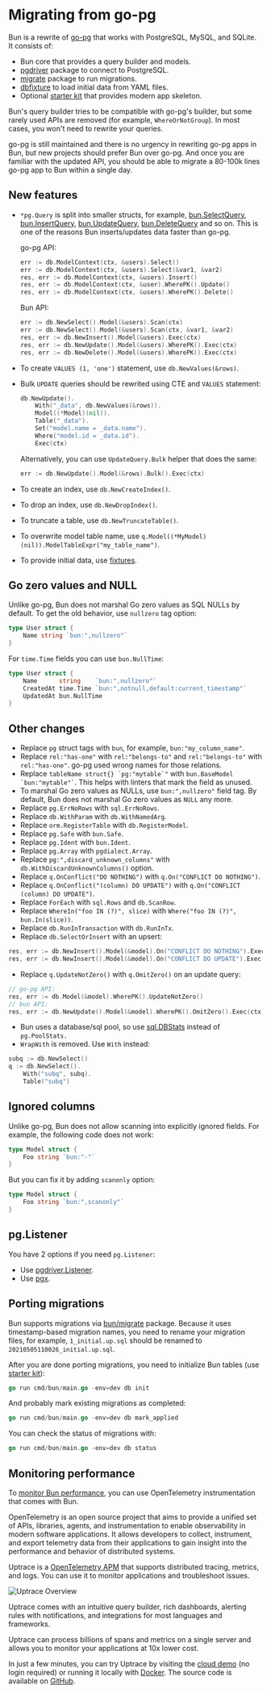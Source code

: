 # Migrating from go-pg

Bun is a rewrite of [go-pg](https://github.com/go-pg/pg) that works with PostgreSQL, MySQL, and SQLite. It consists of:

- Bun core that provides a query builder and models.
- [pgdriver](drivers.md#pgdriver) package to connect to PostgreSQL.
- [migrate](migrations.md) package to run migrations.
- [dbfixture](fixtures.md) to load initial data from YAML files.
- Optional [starter kit](starter-kit.md) that provides modern app skeleton.

Bun's query builder tries to be compatible with go-pg's builder, but some rarely used APIs are removed (for example, `WhereOrNotGroup`). In most cases, you won't need to rewrite your queries.

go-pg is still maintained and there is no urgency in rewriting go-pg apps in Bun, but new projects should prefer Bun over go-pg. And once you are familiar with the updated API, you should be able to migrate a 80-100k lines go-pg app to Bun within a single day.

## New features

- `*pg.Query` is split into smaller structs, for example, [bun.SelectQuery](https://pkg.go.dev/github.com/uptrace/bun#SelectQuery), [bun.InsertQuery](https://pkg.go.dev/github.com/uptrace/bun#InsertQuery), [bun.UpdateQuery](https://pkg.go.dev/github.com/uptrace/bun#UpdateQuery), [bun.DeleteQuery](https://pkg.go.dev/github.com/uptrace/bun#DeleteQuery) and so on. This is one of the reasons Bun inserts/updates data faster than go-pg.

  go-pg API:

  ```go
  err := db.ModelContext(ctx, &users).Select()
  err := db.ModelContext(ctx, &users).Select(&var1, &var2)
  res, err := db.ModelContext(ctx, &users).Insert()
  res, err := db.ModelContext(ctx, &user).WherePK().Update()
  res, err := db.ModelContext(ctx, &users).WherePK().Delete()
  ```

  Bun API:

  ```go
  err := db.NewSelect().Model(&users).Scan(ctx)
  err := db.NewSelect().Model(&users).Scan(ctx, &var1, &var2)
  res, err := db.NewInsert().Model(&users).Exec(ctx)
  res, err := db.NewUpdate().Model(&users).WherePK().Exec(ctx)
  res, err := db.NewDelete().Model(&users).WherePK().Exec(ctx)
  ```

- To create `VALUES (1, 'one')` statement, use `db.NewValues(&rows)`.
- Bulk `UPDATE` queries should be rewrited using CTE and `VALUES` statement:

  ```go
  db.NewUpdate().
      With("_data", db.NewValues(&rows)).
      Model((*Model)(nil)).
      Table("_data").
      Set("model.name = _data.name").
      Where("model.id = _data.id").
      Exec(ctx)
  ```

  Alternatively, you can use `UpdateQuery.Bulk` helper that does the same:

  ```go
  err := db.NewUpdate().Model(&rows).Bulk().Exec(ctx)
  ```

- To create an index, use `db.NewCreateIndex()`.
- To drop an index, use `db.NewDropIndex()`.
- To truncate a table, use `db.NewTruncateTable()`.
- To overwrite model table name, use `q.Model((*MyModel)(nil)).ModelTableExpr("my_table_name")`.
- To provide initial data, use [fixtures](fixtures.md).

## Go zero values and NULL

Unlike go-pg, Bun does not marshal Go zero values as SQL NULLs by default. To get the old behavior, use `nullzero` tag option:

```go
type User struct {
    Name string `bun:",nullzero"`
}
```

For `time.Time` fields you can use `bun.NullTime`:

```go
type User struct {
    Name      string    `bun:",nullzero"`
    CreatedAt time.Time `bun:",notnull,default:current_timestamp"`
    UpdatedAt bun.NullTime
}
```

## Other changes

- Replace `pg` struct tags with `bun`, for example, `bun:"my_column_name"`.
- Replace `rel:"has-one"` with `rel:"belongs-to"` and `rel:"belongs-to"` with `rel:"has-one"`. go-pg used wrong names for those relations.
- Replace `` tableName struct{} `pg:"mytable`" `` with `` bun.BaseModel `bun:"mytable"` ``. This helps with linters that mark the field as unused.
- To marshal Go zero values as NULLs, use `bun:",nullzero"` field tag. By default, Bun does not marshal Go zero values as `NULL` any more.
- Replace `pg.ErrNoRows` with `sql.ErrNoRows`.
- Replace `db.WithParam` with `db.WithNamedArg`.
- Replace `orm.RegisterTable` with `db.RegisterModel`.
- Replace `pg.Safe` with `bun.Safe`.
- Replace `pg.Ident` with `bun.Ident`.
- Replace `pg.Array` with `pgdialect.Array`.
- Replace `pg:",discard_unknown_columns"` with `db.WithDiscardUnknownColumns()` option.
- Replace `q.OnConflict("DO NOTHING")` with `q.On("CONFLICT DO NOTHING")`.
- Replace `q.OnConflict("(column) DO UPDATE")` with `q.On("CONFLICT (column) DO UPDATE")`.
- Replace `ForEach` with `sql.Rows` and `db.ScanRow`.
- Replace `WhereIn("foo IN (?)", slice)` with `Where("foo IN (?)", bun.In(slice))`.
- Replace `db.RunInTransaction` with `db.RunInTx`.
- Replace `db.SelectOrInsert` with an upsert:

```go
res, err := db.NewInsert().Model(&model).On("CONFLICT DO NOTHING").Exec(ctx)
res, err := db.NewInsert().Model(&model).On("CONFLICT DO UPDATE").Exec(ctx)
```

- Replace `q.UpdateNotZero()` with `q.OmitZero()` on an update query:

```go
// go-pg API:
res, err := db.Model(&model).WherePK().UpdateNotZero()
// bun API:
res, err := db.NewUpdate().Model(&model).WherePK().OmitZero().Exec(ctx)
```

- Bun uses a database/sql pool, so use [sql.DBStats](https://pkg.go.dev/database/sql#DBStats) instead of `pg.PoolStats.`
- `WrapWith` is removed. Use `With` instead:

```go
subq := db.NewSelect()
q := db.NewSelect().
	With("subq", subq).
	Table("subq")
```

## Ignored columns

Unlike go-pg, Bun does not allow scanning into explicitly ignored fields. For example, the following code does not work:

```go
type Model struct {
    Foo string `bun:"-"`
}
```

But you can fix it by adding `scanonly` option:

```go
type Model struct {
    Foo string `bun:",scanonly"`
}
```

## pg.Listener

You have 2 options if you need `pg.Listener`:

- Use [pgdriver.Listener](/postgres/listen-notify.html).
- Use [pgx](https://pkg.go.dev/github.com/jackc/pgx/v4#hdr-Listen_and_Notify).

## Porting migrations

Bun supports migrations via [bun/migrate](migrations.md) package. Because it uses timestamp-based migration names, you need to rename your migration files, for example, `1_initial.up.sql` should be renamed to `20210505110026_initial.up.sql`.

After you are done porting migrations, you need to initialize Bun tables (use [starter kit](starter-kit.md)):

```go
go run cmd/bun/main.go -env=dev db init
```

And probably mark existing migrations as completed:

```go
go run cmd/bun/main.go -env=dev db mark_applied
```

You can check the status of migrations with:

```go
go run cmd/bun/main.go -env=dev db status
```

## Monitoring performance

To [monitor Bun performance](/guide/performance-monitoring.html), you can use OpenTelemetry instrumentation that comes with Bun.

OpenTelemetry is an open source project that aims to provide a unified set of APIs, libraries, agents, and instrumentation to enable observability in modern software applications. It allows developers to collect, instrument, and export telemetry data from their applications to gain insight into the performance and behavior of distributed systems.

Uptrace is a [OpenTelemetry APM](https://uptrace.dev/get/opentelemetry-apm.html) that supports distributed tracing, metrics, and logs. You can use it to monitor applications and troubleshoot issues.

![Uptrace Overview](/uptrace/home.png)

Uptrace comes with an intuitive query builder, rich dashboards, alerting rules with notifications, and integrations for most languages and frameworks.

Uptrace can process billions of spans and metrics on a single server and allows you to monitor your applications at 10x lower cost.

In just a few minutes, you can try Uptrace by visiting the [cloud demo](https://app.uptrace.dev/play) (no login required) or running it locally with [Docker](https://github.com/uptrace/uptrace/tree/master/example/docker). The source code is available on [GitHub](https://github.com/uptrace/uptrace).
